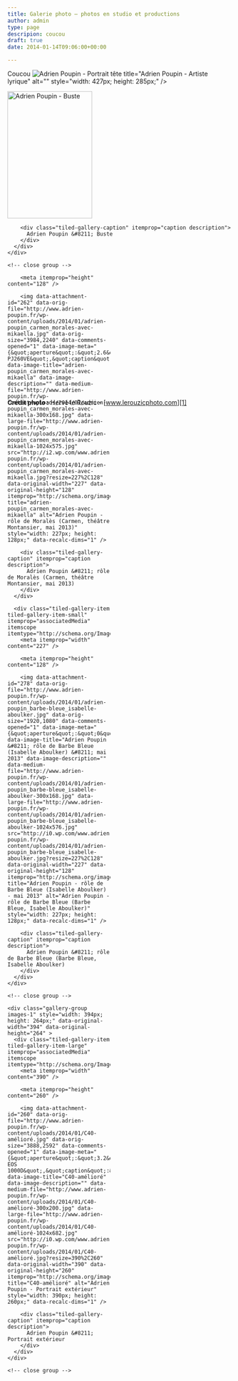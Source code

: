 ```yaml
---
title: Galerie photo – photos en studio et productions
author: admin
type: page
descripion: coucou
draft: true
date: 2014-01-14T09:06:00+00:00

---
```

Coucou
![Adrien Poupin - Portrait tête](http://i2.wp.com/www.adrien-poupin.fr/wp-content/uploads/2014/01/adrien07-e1389690106668.jpg?resize=427%2C285") title="Adrien Poupin - Artiste lyrique" alt="" style="width: 427px; height: 285px;" /> 
        
<img data-attachment-id="261" src="http://i1.wp.com/www.adrien-poupin.fr/wp-content/uploads/2014/01/adrien06.jpg?resize=190%2C285" title="adrien06" alt="Adrien Poupin - Buste" style="width: 190px; height: 285px;" /> 
        
        <div class="tiled-gallery-caption" itemprop="caption description">
          Adrien Poupin &#8211; Buste
        </div>
      </div>
    </div>
    
    <!-- close group -->
  </div>
  
  <!-- close row -->
  
  <div class="gallery-row" style="width: 625px; height: 264px;" data-original-width="625" data-original-height="264" >
    <div class="gallery-group images-2" style="width: 231px; height: 264px;" data-original-width="231" data-original-height="264" >
      <div class="tiled-gallery-item tiled-gallery-item-small" itemprop="associatedMedia" itemscope itemtype="http://schema.org/ImageObject">
        <meta itemprop="width" content="227" />
        
        <meta itemprop="height" content="128" />
        
        <img data-attachment-id="262" data-orig-file="http://www.adrien-poupin.fr/wp-content/uploads/2014/01/adrien-poupin_carmen_morales-avec-mikaella.jpg" data-orig-size="3984,2240" data-comments-opened="1" data-image-meta="{&quot;aperture&quot;:&quot;2.6&quot;,&quot;credit&quot;:&quot;&quot;,&quot;camera&quot;:&quot;HDR-PJ260VE&quot;,&quot;caption&quot;:&quot;&quot;,&quot;created_timestamp&quot;:&quot;1368906260&quot;,&quot;copyright&quot;:&quot;&quot;,&quot;focal_length&quot;:&quot;18.5&quot;,&quot;iso&quot;:&quot;0&quot;,&quot;shutter_speed&quot;:&quot;0.02&quot;,&quot;title&quot;:&quot;&quot;}" data-image-title="adrien-poupin_carmen_morales-avec-mikaella" data-image-description="" data-medium-file="http://www.adrien-poupin.fr/wp-content/uploads/2014/01/adrien-poupin_carmen_morales-avec-mikaella-300x168.jpg" data-large-file="http://www.adrien-poupin.fr/wp-content/uploads/2014/01/adrien-poupin_carmen_morales-avec-mikaella-1024x575.jpg" src="http://i2.wp.com/www.adrien-poupin.fr/wp-content/uploads/2014/01/adrien-poupin_carmen_morales-avec-mikaella.jpg?resize=227%2C128" data-original-width="227" data-original-height="128" itemprop="http://schema.org/image" title="adrien-poupin_carmen_morales-avec-mikaella" alt="Adrien Poupin - rôle de Moralès (Carmen, théâtre Montansier, mai 2013)" style="width: 227px; height: 128px;" data-recalc-dims="1" /> 
        
        <div class="tiled-gallery-caption" itemprop="caption description">
          Adrien Poupin &#8211; rôle de Moralès (Carmen, théâtre Montansier, mai 2013)
        </div>
      </div>
      
      <div class="tiled-gallery-item tiled-gallery-item-small" itemprop="associatedMedia" itemscope itemtype="http://schema.org/ImageObject">
        <meta itemprop="width" content="227" />
        
        <meta itemprop="height" content="128" />
        
        <img data-attachment-id="278" data-orig-file="http://www.adrien-poupin.fr/wp-content/uploads/2014/01/adrien-poupin_barbe-bleue_isabelle-aboulker.jpg" data-orig-size="1920,1080" data-comments-opened="1" data-image-meta="{&quot;aperture&quot;:&quot;0&quot;,&quot;credit&quot;:&quot;&quot;,&quot;camera&quot;:&quot;&quot;,&quot;caption&quot;:&quot;&quot;,&quot;created_timestamp&quot;:&quot;0&quot;,&quot;copyright&quot;:&quot;&quot;,&quot;focal_length&quot;:&quot;0&quot;,&quot;iso&quot;:&quot;0&quot;,&quot;shutter_speed&quot;:&quot;0&quot;,&quot;title&quot;:&quot;&quot;}" data-image-title="Adrien Poupin &#8211; rôle de Barbe Bleue (Isabelle Aboulker) &#8211; mai 2013" data-image-description="" data-medium-file="http://www.adrien-poupin.fr/wp-content/uploads/2014/01/adrien-poupin_barbe-bleue_isabelle-aboulker-300x168.jpg" data-large-file="http://www.adrien-poupin.fr/wp-content/uploads/2014/01/adrien-poupin_barbe-bleue_isabelle-aboulker-1024x576.jpg" src="http://i0.wp.com/www.adrien-poupin.fr/wp-content/uploads/2014/01/adrien-poupin_barbe-bleue_isabelle-aboulker.jpg?resize=227%2C128" data-original-width="227" data-original-height="128" itemprop="http://schema.org/image" title="Adrien Poupin - rôle de Barbe Bleue (Isabelle Aboulker) - mai 2013" alt="Adrien Poupin - rôle de Barbe Bleue (Barbe Bleue, Isabelle Aboulker)" style="width: 227px; height: 128px;" data-recalc-dims="1" /> 
        
        <div class="tiled-gallery-caption" itemprop="caption description">
          Adrien Poupin &#8211; rôle de Barbe Bleue (Barbe Bleue, Isabelle Aboulker)
        </div>
      </div>
    </div>
    
    <!-- close group -->
    
    <div class="gallery-group images-1" style="width: 394px; height: 264px;" data-original-width="394" data-original-height="264" >
      <div class="tiled-gallery-item tiled-gallery-item-large" itemprop="associatedMedia" itemscope itemtype="http://schema.org/ImageObject">
        <meta itemprop="width" content="390" />
        
        <meta itemprop="height" content="260" />
        
        <img data-attachment-id="260" data-orig-file="http://www.adrien-poupin.fr/wp-content/uploads/2014/01/C40-amélioré.jpg" data-orig-size="3888,2592" data-comments-opened="1" data-image-meta="{&quot;aperture&quot;:&quot;3.2&quot;,&quot;credit&quot;:&quot;&quot;,&quot;camera&quot;:&quot;Canon EOS 1000D&quot;,&quot;caption&quot;:&quot;&quot;,&quot;created_timestamp&quot;:&quot;1370112096&quot;,&quot;copyright&quot;:&quot;&quot;,&quot;focal_length&quot;:&quot;85&quot;,&quot;iso&quot;:&quot;200&quot;,&quot;shutter_speed&quot;:&quot;0.0025&quot;,&quot;title&quot;:&quot;&quot;}" data-image-title="C40-amélioré" data-image-description="" data-medium-file="http://www.adrien-poupin.fr/wp-content/uploads/2014/01/C40-amélioré-300x200.jpg" data-large-file="http://www.adrien-poupin.fr/wp-content/uploads/2014/01/C40-amélioré-1024x682.jpg" src="http://i0.wp.com/www.adrien-poupin.fr/wp-content/uploads/2014/01/C40-amélioré.jpg?resize=390%2C260" data-original-width="390" data-original-height="260" itemprop="http://schema.org/image" title="C40-amélioré" alt="Adrien Poupin - Portrait extérieur" style="width: 390px; height: 260px;" data-recalc-dims="1" /> 
        
        <div class="tiled-gallery-caption" itemprop="caption description">
          Adrien Poupin &#8211; Portrait extérieur
        </div>
      </div>
    </div>
    
    <!-- close group -->
  </div>
  
  <!-- close row -->
</div>

**Crédit photo :** Hervé le Rouzic &#8211; [www.lerouzicphoto.com][1]

 [1]: http://www.lerouzicphoto.com "Hervé Le Rouzic, photographe d'évènements. Mariages, artistes, femmes enceintes"
